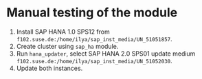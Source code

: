 # Manual testing of the module

1. Install SAP HANA 1.0 SPS12
from `f102.suse.de:/home/ilya/sap_inst_media/UN_51051857`.
2. Create cluster using `sap_ha` module.
3. Run `hana_updater`, select SAP HANA 2.0 SPS01 update medium `f102.suse.de:/home/ilya/sap_inst_media/UN_51052030`.
4. Update both instances.